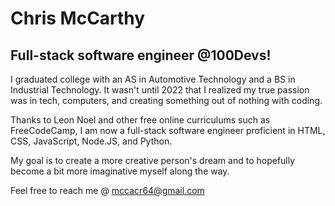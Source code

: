 <h1>Chris McCarthy</h1>
<h2>Full-stack software engineer @100Devs!</h2>
<p>I graduated college with an AS in Automotive Technology and a BS in Industrial Technology. It wasn't until 2022 that I realized my true passion was in tech, computers, and creating something  out of nothing with coding.</p>
<p>Thanks to Leon Noel and other free online curriculums such as FreeCodeCamp, I am now a full-stack software engineer proficient in HTML, CSS, JavaScript, Node.JS, and Python.</p>
<p>My goal is to create a more creative person's dream and to hopefully become a bit more imaginative myself along the way.</p>
<p>Feel free to reach me @ <a href="mailto:mccacr64@gmail.com">mccacr64@gmail.com</a></p>
